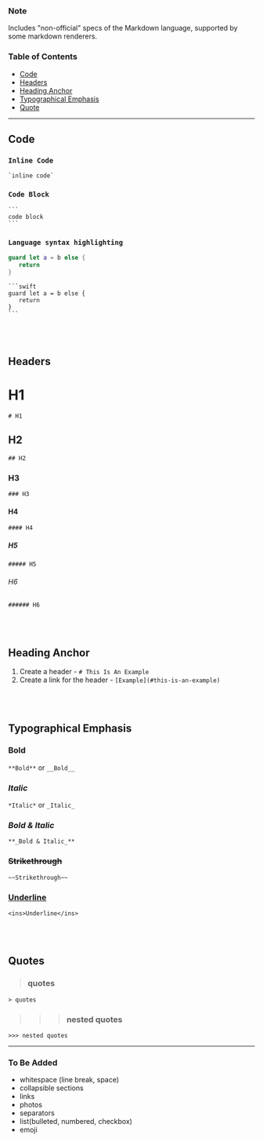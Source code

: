 
### Note
Includes "non-official" specs of the Markdown language, supported by some markdown renderers.

### Table of Contents
- [Code](#code)
- [Headers](#headers)
- [Heading Anchor](#heading-anchor)
- [Typographical Emphasis](#typographical-emphasis)
- [Quote](#quote)
---
## Code 
### `Inline Code` <br/>
`` `inline code` ``

### ```Code Block```

````
```
code block
```
````
### ```Language syntax highlighting```
```swift 
guard let a = b else {
   return 
}
```

````
```swift 
guard let a = b else {
   return 
}
```
````  

<br/><br/>

## Headers
# H1 
`# H1`
## H2 
`## H2`
### H3 
`### H3`
#### H4 
`#### H4`
##### H5 
`##### H5`
###### H6 
`###### H6`  

<br/><br/>

## Heading Anchor
1. Create a header - `# This Is An Example`
2. Create a link for the header - `[Example](#this-is-an-example)`  

<br/><br/>

## Typographical Emphasis
### **Bold** 
`**Bold**` or `__Bold__`
### *Italic* 
`*Italic*` or `_Italic_`
### **_Bold & Italic_** 
`**_Bold & Italic_**`
### ~~Strikethrough~~ 
`~~Strikethrough~~`
### <ins>Underline</ins>
`<ins>Underline</ins>`

<br/><br/>

## Quotes
> ### quotes <br/>

`> quotes`
 
>>> ### nested quotes

`>>> nested quotes`


---
### To Be Added
- whitespace (line break, space)
- collapsible sections
- links
- photos
- separators
- list(bulleted, numbered, checkbox)
- emoji
